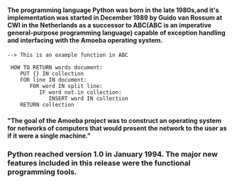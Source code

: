 #### The programming language Python was born in the late 1980s,and it's implementation was started in December 1989 by Guido van Rossum at CWI in the Netherlands as a successor to ABC(ABC is an imperative general-purpose programming language) capable of exception handling and interfacing with the Amoeba operating system.

  ~~~
  --> This is an example function in ABC

   HOW TO RETURN words document:
      PUT {} IN collection
      FOR line IN document:
         FOR word IN split line:
            IF word not.in collection:
               INSERT word IN collection
      RETURN collection
  ~~~
#### "The goal of the Amoeba project was to construct an operating system for networks of computers that would present the network to the user as if it were a single machine."

### Python reached version 1.0 in January 1994. The major new features included in this release were the functional programming tools.